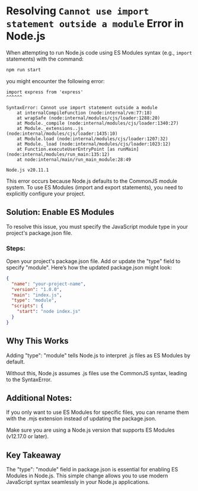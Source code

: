 # Resolving `Cannot use import statement outside a module` Error in Node.js  

When attempting to run Node.js code using ES Modules syntax (e.g., `import` statements) with the command:  
```bash
npm run start
```
you might encounter the following error:

```
import express from 'express'
^^^^^^

SyntaxError: Cannot use import statement outside a module
    at internalCompileFunction (node:internal/vm:77:18)
    at wrapSafe (node:internal/modules/cjs/loader:1288:20)
    at Module._compile (node:internal/modules/cjs/loader:1340:27)
    at Module._extensions..js (node:internal/modules/cjs/loader:1435:10)
    at Module.load (node:internal/modules/cjs/loader:1207:32)
    at Module._load (node:internal/modules/cjs/loader:1023:12)
    at Function.executeUserEntryPoint [as runMain] (node:internal/modules/run_main:135:12)
    at node:internal/main/run_main_module:28:49

Node.js v20.11.1
```
This error occurs because Node.js defaults to the CommonJS module system. To use ES Modules (import and export statements), you need to explicitly configure your project.

## Solution: Enable ES Modules

To resolve this issue, you must specify the JavaScript module type in your project's package.json file.

### Steps:

Open your project's package.json file.
Add or update the "type" field to specify "module".
Here’s how the updated package.json might look:

```json
{
  "name": "your-project-name",
  "version": "1.0.0",
  "main": "index.js",
  "type": "module",
  "scripts": {
    "start": "node index.js"
  }
}
```

## Why This Works

Adding "type": "module" tells Node.js to interpret .js files as ES Modules by default.

Without this, Node.js assumes .js files use the CommonJS syntax, leading to the SyntaxError.

## Additional Notes:

If you only want to use ES Modules for specific files, you can rename them with the .mjs extension instead of updating the package.json.

Make sure you are using a Node.js version that supports ES Modules (v12.17.0 or later).

## Key Takeaway

The "type": "module" field in package.json is essential for enabling ES Modules in Node.js. This simple change allows you to use modern JavaScript syntax seamlessly in your Node.js applications.